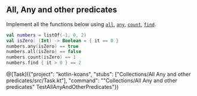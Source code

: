 ## All, Any and other predicates

Implement all the functions below using
[`all`](https://kotlinlang.org/api/latest/jvm/stdlib/kotlin.collections/kotlin.-iterable/all.html),
[`any`](https://kotlinlang.org/api/latest/jvm/stdlib/kotlin.collections/kotlin.-iterable/any.html),
[`count`](https://kotlinlang.org/api/latest/jvm/stdlib/kotlin.collections/kotlin.-iterable/count.html),
[`find`](https://kotlinlang.org/api/latest/jvm/stdlib/kotlin.collections/kotlin.-iterable/find.html).

```kotlin
val numbers = listOf(-1, 0, 2)
val isZero: (Int) -> Boolean = { it == 0 }
numbers.any(isZero) == true
numbers.all(isZero) == false
numbers.count(isZero) == 1
numbers.find { it > 0 } == 2
```

@[Task]({"project": "kotlin-koans", "stubs": ["Collections/All Any and other predicates/src/Task.kt"], "command": "\"Collections/All Any and other predicates\" TestAllAnyAndOtherPredicates"})